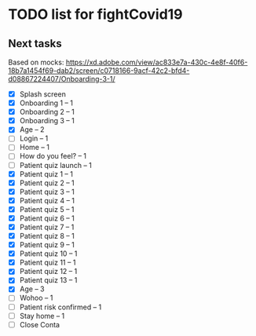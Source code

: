 # TODO list for fightCovid19

## Next tasks

Based on mocks:
https://xd.adobe.com/view/ac833e7a-430c-4e8f-40f6-18b7a1454f69-dab2/screen/c0718166-9acf-42c2-bfd4-d08867224407/Onboarding-3-1/

- [X] Splash screen
- [X] Onboarding 1 – 1
- [X] Onboarding 2 – 1
- [X] Onboarding 3 – 1
- [X] Age – 2
- [ ] Login – 1
- [ ] Home – 1
- [ ] How do you feel? – 1
- [ ] Patient quiz launch – 1
- [X] Patient quiz 1 – 1
- [X] Patient quiz 2 – 1
- [X] Patient quiz 3 – 1
- [X] Patient quiz 4 – 1
- [X] Patient quiz 5 – 1
- [X] Patient quiz 6 – 1
- [X] Patient quiz 7 – 1
- [X] Patient quiz 8 – 1
- [X] Patient quiz 9 – 1
- [X] Patient quiz 10 – 1
- [X] Patient quiz 11 – 1
- [X] Patient quiz 12 – 1
- [X] Patient quiz 13 – 1
- [X] Age – 3
- [ ] Wohoo – 1
- [ ] Patient risk confirmed – 1
- [ ] Stay home – 1
- [ ] Close Conta
